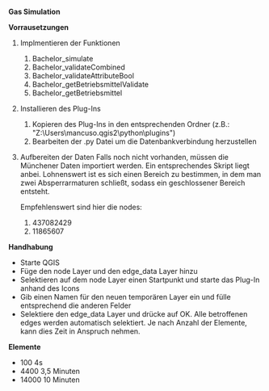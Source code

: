 **Gas Simulation**

**Vorrausetzungen**

1. Implmentieren der Funktionen
    1. Bachelor_simulate
    2. Bachelor_validateCombined
    3. Bachelor_validateAttributeBool
    4. Bachelor_getBetriebsmittelValidate
    5. Bachelor_getBetriebsmittel
2. Installieren des Plug-Ins
    1. Kopieren des Plug-Ins in den entsprechenden Ordner (z.B.: "Z:\Users\mancuso\.qgis2\python\plugins")
    2. Bearbeiten der .py Datei um die Datenbankverbindung herzustellen
3. Aufbereiten der Daten
    Falls noch nicht vorhanden, müssen die Münchener Daten importiert werden. Ein entsprechendes Skript liegt anbei.
    Lohnenswert ist es sich einen Bereich zu bestimmen, in dem man zwei Absperrarmaturen schließt, sodass ein geschlossener Bereich entsteht. 

    Empfehlenswert sind hier die nodes:

    1. 437082429
    2. 11865607

**Handhabung**

- Starte QGIS
- Füge den node Layer und den edge_data Layer hinzu
- Selektieren auf dem node Layer einen Startpunkt und starte das Plug-In anhand des Icons
- Gib einen Namen für den neuen temporären Layer ein und fülle entsprechend die anderen Felder
- Selektiere den edge_data Layer und drücke auf OK. Alle betroffenen edges werden automatisch selektiert. Je nach Anzahl der Elemente, kann dies Zeit in Anspruch nehmen.


**Elemente**

- 100     4s
- 4400    3,5 Minuten
- 14000   10 Minuten
